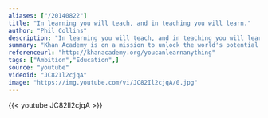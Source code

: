 ```yaml
---
aliases: ["/20140822"]
title: "In learning you will teach, and in teaching you will learn."
author: "Phil Collins"
description: "In learning you will teach, and in teaching you will learn. - Phil Collins quotes from GetInspired365.com"
summary: "Khan Academy is on a mission to unlock the world's potential. Most people think their intelligence is fixed. The science says it’s not.   It starts with knowing you can learn anything. Join the movement at http://khanacademy.org/youcanlearnanything"
referenceurl: "http://khanacademy.org/youcanlearnanything"
tags: ["Ambition","Education",]
source: "youtube"
videoid: "JC82Il2cjqA"
image: "https://img.youtube.com/vi/JC82Il2cjqA/0.jpg"
---
```


{{< youtube JC82Il2cjqA >}}

